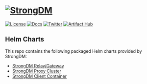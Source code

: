 ﻿# [![StrongDM](sdm_icon.png)](https://strongdm.com/)

[![License](https://img.shields.io/badge/License-Apache_2.0-blue.svg)](https://opensource.org/licenses/Apache-2.0)
[![Docs](https://img.shields.io/badge/docs-current-brightgreen.svg)](https://strongdm.com/docs)
[![Twitter](https://img.shields.io/twitter/follow/strongdm.svg?style=social)](https://twitter.com/intent/follow?screen_name=strongdm)
[![Artifact Hub](https://img.shields.io/endpoint?url=https://artifacthub.io/badge/repository/strongdm)](https://artifacthub.io/packages/search?repo=strongdm)

## Helm Charts

This repo contains the following packaged Helm charts provided by StrongDM:

* [StrongDM Relay/Gateway](https://github.com/strongdm/charts/blob/main/deployments/sdm-relay/README.md)
* [StrongDM Proxy Cluster](https://github.com/strongdm/charts/blob/main/deployments/sdm-proxy/README.md)
* [StrongDM Client Container](https://github.com/strongdm/charts/blob/main/deployments/sdm-client/README.md)
